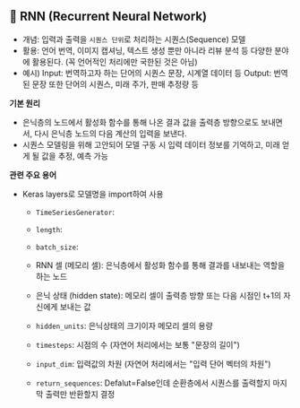 ## 👀 RNN (Recurrent Neural Network)

- 개념: 입력과 출력을 `시퀀스 단위`로 처리하는 시퀀스(Sequence) 모델
 - 활용: 언어 번역, 이미지 캡셔닝, 텍스트 생성 뿐만 아니라 리뷰 분석 등 다양한 분야에 활용된다. (꼭 언어적인 처리에만 국한된 것은 아님)
 - 예시) Input: 번역하고자 하는 단어의 시퀀스 문장, 시계열 데이터 등
         Output: 번역된 문장 또한 단어의 시퀀스, 미래 주가, 판매 추정량 등

**기본 원리** 
- 은닉층의 노드에서 활성화 함수를 통해 나온 결과 값을 출력층 방향으로도 보내면서, 
  다시 은닉층 노드의 다음 계산의 입력을 보낸다.
- 시퀀스 모델링을 위해 고안되어 모델 구동 시 입력 데이터 정보를 기억하고, 미래 얻게 될 값을 추정, 예측 가능

**관련 주요 용어**
- Keras layers로 모델명을 import하여 사용
  - `TimeSeriesGenerator`:
   - `length`:
   - `batch_size`:

  - RNN 셀 (메모리 셀): 은닉층에서 활성화 함수를 통해 결과를 내보내는 역할을 하는 노드
  - 은닉 상태 (hidden state): 메모리 셀이 출력층 방향 또는 다음 시점인 t+1의 자신에게 보내는 값

  - `hidden_units`: 은닉상태의 크기이자 메모리 셀의 용량
  - `timesteps`: 시점의 수 (자연어 처리에서는 보통 "문장의 길이")
  - `input_dim`: 입력값의 차원 (자연어 처리에서는 "입력 단어 벡터의 차원")
  - `return_sequences`: Defalut=False인데 순환층에서 시퀀스를 출력할지 마지막 출력만 반환할지 결정







